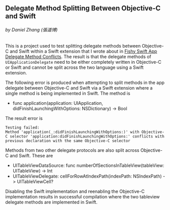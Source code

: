 ## Delegate Method Splitting Between Objective-C and Swift

###### by Daniel Zhang (張道博)

This is a project used to test splitting delegate methods between Objective-C and Swift within a Swift extension that I wrote about in [Fishy Swift App Delegate Method Conflicts](http://blog.ikiapps.com/post/116314637137/fishy-swift-app-delegate-method-conflicts). The result is that the delegate methods of `UIApplicationDelegate` need to be either completely written in Objective-C or Swift and cannot be split across the two language using a Swift extension.

The following error is produced when attempting to split methods in the app delegate between Objective-C and Swift via a Swift extension where a single method is being implemented in Swift. The method is

* func application(application: UIApplication, didFinishLaunchingWithOptions: NSDictionary) -> Bool

The result error is

    Testing failed:
	Method 'application(_:didFinishLaunchingWithOptions:)' with Objective-C selector 'application:didFinishLaunchingWithOptions:' conflicts with previous declaration with the same Objective-C selector
	
Methods from two other delegate protocols are also split across Objective-C and Swift. These are

* UITableViewDataSource: func numberOfSectionsInTableView(tableView: UITableView) -> Int
* UITableViewDelegate: cellForRowAtIndexPath(indexPath: NSIndexPath) -> UITableViewCell?

Disabling the Swift implementation and reenabling the Objective-C implementation results in successful compilation where the two tableview delegate methods are implemented in Swift.

